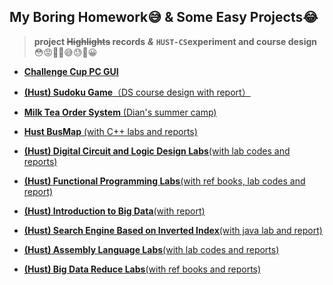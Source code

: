 ## **My Boring Homework😅 & Some Easy Projects😂**

> **project ~~Highlights~~ records** ***&*** **`HUST-CS`experiment and course design** 😳😡🤢🤮😅😓👏😀

* [**Challenge Cup PC GUI**](https://github.com/SleepyLGod/GitRepository_lhd/tree/master/focusClimer)

* [**(Hust) Sudoku Game**（DS course design with report）](https://github.com/SleepyLGod/GitRepository_lhd/tree/master/Sudoku)

* [**Milk Tea Order System** (Dian's summer camp)](https://github.com/SleepyLGod/Miscellaneous/tree/master/tea)

* [**Hust BusMap** (with C++ labs and reports)](https://github.com/SleepyLGod/Miscellaneous/tree/master/cpp_lab_2021)

* [**(Hust) Digital Circuit and Logic Design Labs**(with lab codes and reports)]()

* [**(Hust) Functional Programming Labs**(with ref books, lab codes and report)]()

* [**(Hust) Introduction to Big Data**(with report)]()

* [**(Hust) Search Engine Based on Inverted Index**(with java lab and report)](https://github.com/SleepyLGod/miscellaneous-projects-repo/tree/master/Java_lab)

* [**(Hust) Assembly Language Labs**(with lab codes and reports)](https://github.com/SleepyLGod/miscellaneous-projects-repo/tree/master/assembly_language_lab_2022)

* [**(Hust) Big Data Reduce Labs**(with ref books and reports)]()

  
